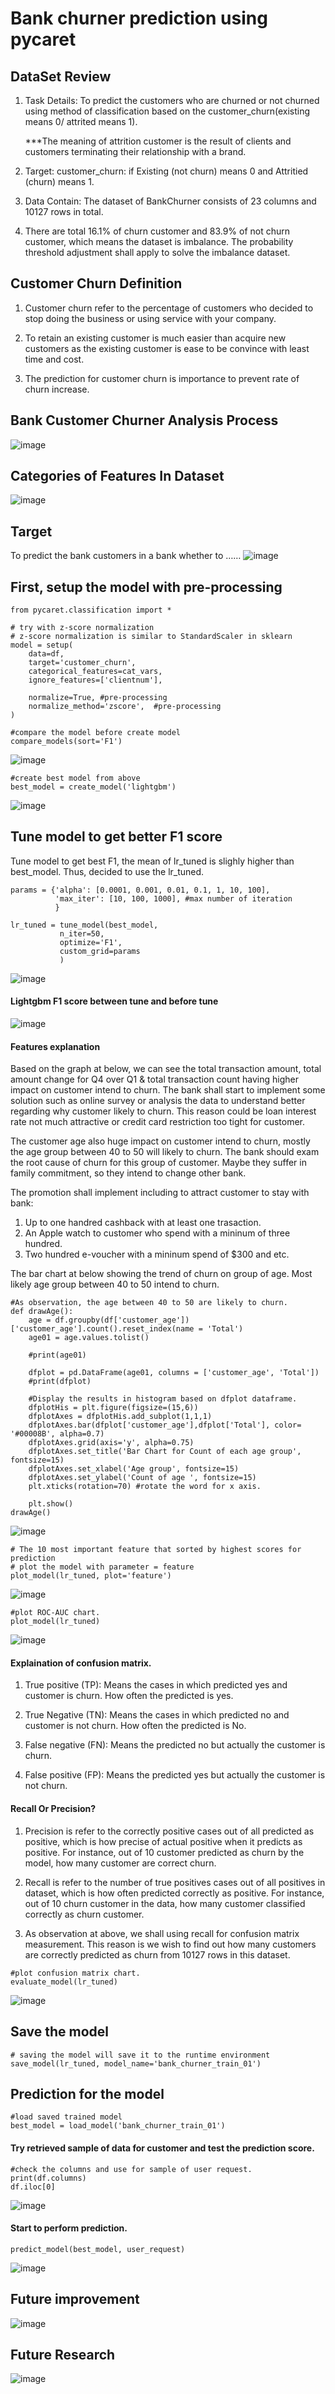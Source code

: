 # Bank churner prediction using pycaret

## DataSet Review

1. Task Details: To predict the customers who are churned or not churned using method of classification based on the customer_churn(existing means 0/ attrited means 1). 

    ***The meaning of attrition customer is the result of clients and customers terminating their relationship with a brand.

2. Target: customer_churn: if Existing (not churn) means 0 and Attritied (churn) means 1.

3. Data Contain: The dataset of BankChurner consists of 23 columns and 10127 rows in total.
 
4. There are total 16.1% of churn customer and 83.9% of not churn customer,  which means the dataset is imbalance. The probability threshold adjustment shall apply to solve the imbalance dataset.

## Customer Churn Definition
1. Customer churn refer to the percentage of customers who decided to stop doing the business or using service with your company. 

2. To retain an existing customer is much easier than acquire new customers as the existing customer is ease to be convince with least time and cost. 

3.  The prediction for customer churn is importance to prevent rate of churn increase.

## Bank Customer Churner Analysis Process
   ![image](https://user-images.githubusercontent.com/59326036/141981227-9e665c69-fcee-433a-a365-ea6cb338ebaf.png)
   

## Categories of Features In Dataset
   ![image](https://user-images.githubusercontent.com/59326036/141981803-27450128-780b-4d75-a3b7-7241dd21df78.png)
   
## Target
To predict the bank customers in a bank whether to …… 
   ![image](https://user-images.githubusercontent.com/59326036/141981964-6bc3b2ef-3cdc-47f0-b697-66305ffae08d.png)

## First, setup the model with pre-processing

```
from pycaret.classification import *

# try with z-score normalization
# z-score normalization is similar to StandardScaler in sklearn
model = setup(
    data=df,
    target='customer_churn',
    categorical_features=cat_vars, 
    ignore_features=['clientnum'],

    normalize=True, #pre-processing
    normalize_method='zscore',  #pre-processing
)

```

```
#compare the model before create model
compare_models(sort='F1')
```
![image](https://user-images.githubusercontent.com/59326036/141990878-398f8319-12d7-45a4-9ac5-9801213f9c13.png)


```
#create best model from above
best_model = create_model('lightgbm')
```
![image](https://user-images.githubusercontent.com/59326036/141990721-881d6255-7a2f-49db-9376-2dd5d6d90e05.png)


## Tune model to get better F1 score
Tune model to get best F1, the mean of lr_tuned is slighly higher than best_model. Thus, decided to use the lr_tuned.
```
params = {'alpha': [0.0001, 0.001, 0.01, 0.1, 1, 10, 100],
          'max_iter': [10, 100, 1000], #max number of iteration
          }

lr_tuned = tune_model(best_model,
           n_iter=50,
           optimize='F1',
           custom_grid=params
           )        
```
![image](https://user-images.githubusercontent.com/59326036/141990599-15929c03-cabf-460b-b1b3-43b2e69dc45a.png)

#### Lightgbm F1 score between tune and before tune 
![image](https://user-images.githubusercontent.com/59326036/141990509-a23eeb6f-870f-4702-a97a-8bb1bdc5b082.png)

#### Features explanation
Based on the graph at below, we can see the total transaction amount, total amount change for Q4 over Q1 & total transaction count having higher impact on customer intend to churn. The bank shall start to implement some solution such as online survey or analysis the data to understand better regarding why customer likely to churn. This reason could be loan interest rate not much attractive or credit card restriction too tight for customer.

The customer age also huge impact on customer intend to churn, mostly the age group between 40 to 50 will likely to churn. The bank should exam the root cause of churn for this group of customer. Maybe they suffer in family commitment, so they intend to change other bank.

The promotion shall implement including to attract customer to stay with bank:

1. Up to one handred cashback with at least one trasaction.
2. An Apple watch to customer who spend with a mininum of three hundred.
3. Two hundred e-voucher with a mininum spend of $300 and etc.

The bar chart at below showing the trend of churn on group of age. Most likely age group between 40 to 50 intend to churn.
```
#As observation, the age between 40 to 50 are likely to churn.
def drawAge():
    age = df.groupby(df['customer_age'])['customer_age'].count().reset_index(name = 'Total')
    age01 = age.values.tolist()

    #print(age01)

    dfplot = pd.DataFrame(age01, columns = ['customer_age', 'Total'])
    #print(dfplot)

    #Display the results in histogram based on dfplot dataframe.
    dfplotHis = plt.figure(figsize=(15,6))
    dfplotAxes = dfplotHis.add_subplot(1,1,1)
    dfplotAxes.bar(dfplot['customer_age'],dfplot['Total'], color= '#00008B', alpha=0.7)
    dfplotAxes.grid(axis='y', alpha=0.75)
    dfplotAxes.set_title('Bar Chart for Count of each age group', fontsize=15)
    dfplotAxes.set_xlabel('Age group', fontsize=15)
    dfplotAxes.set_ylabel('Count of age ', fontsize=15)
    plt.xticks(rotation=70) #rotate the word for x axis.

    plt.show()  
drawAge()
```
![image](https://user-images.githubusercontent.com/59326036/141991599-65a4e539-25fe-4a88-a8e6-147bd1bce97c.png)

```
# The 10 most important feature that sorted by highest scores for prediction
# plot the model with parameter = feature
plot_model(lr_tuned, plot='feature')
```
![image](https://user-images.githubusercontent.com/59326036/141991802-7f8667c0-7cf8-4693-b010-9edf443951ba.png)

```
#plot ROC-AUC chart.
plot_model(lr_tuned)

```
![image](https://user-images.githubusercontent.com/59326036/141992410-f10ade02-bdb2-4545-8aa5-4bc534e4e0fe.png)

#### Explaination of confusion matrix. 
1. True positive (TP): Means the cases in which predicted yes and customer is churn. How often the predicted is yes.

2. True Negative (TN): Means the cases in which predicted no and customer is not churn. How often the predicted is No.

3. False negative (FN): Means the predicted no but actually the customer is churn.

4. False positive (FP): Means the predicted yes but actually the customer is not churn.

#### Recall Or Precision?
1. Precision is refer to the correctly positive cases out of all predicted as positive, which is how precise of actual positive when it predicts as positive. For instance, out of 10 customer predicted as churn by the model, how many customer are correct churn.

3. Recall is refer to the number of true positives cases out of all positives in dataset, which is how often predicted correctly as positive. For instance, out of 10 churn customer in the data, how many customer classified correctly as churn customer.

3. As observation at above, we shall using recall for confusion matrix measurement. This reason is we wish to find out how many customers are correctly predicted as churn from 10127 rows in this dataset.

```
#plot confusion matrix chart.
evaluate_model(lr_tuned)
```
![image](https://user-images.githubusercontent.com/59326036/141993301-26a3459d-eeaf-414e-890d-8e1326137592.png)

## Save the model 
```
# saving the model will save it to the runtime environment
save_model(lr_tuned, model_name='bank_churner_train_01')
```

## Prediction for the model
```
#load saved trained model
best_model = load_model('bank_churner_train_01')
```
#### Try retrieved sample of data for customer and test the prediction score.
```
#check the columns and use for sample of user request.
print(df.columns)
df.iloc[0] 
```
![image](https://user-images.githubusercontent.com/59326036/141994640-5e71bbe6-4f13-4b15-b2c6-4ab151c0be0e.png)

#### Start to perform prediction.
```
predict_model(best_model, user_request)
```
![image](https://user-images.githubusercontent.com/59326036/141995112-6a837277-ac16-4c31-99fd-7e380d3c5179.png)

## Future improvement
![image](https://user-images.githubusercontent.com/59326036/141995793-dffb99d4-6e06-4169-861b-eb7be37e30fa.png)

## Future Research
![image](https://user-images.githubusercontent.com/59326036/141995985-47a4528a-48ae-430b-aa1d-5be8a62efc7a.png)

